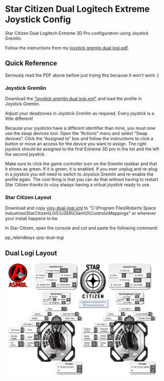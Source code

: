 # Star Citizen Dual Logitech Extreme Joystick Config
Star Citizen Dual Logitech Extreme 3D Pro configuration using Joystick Gremlin.

Follow the instructions from my [joystick gremlin dual logi.pdf](
https://github.com/Chadarius/star-citizen-dual-logi-extreme/blob/main/joystick%20gremlin%20dual%20logi.pdf).

## Quick Reference
Seriously read the PDF above before just trying this because it won't work :)

### Joystick Gremlin

Download the ["joystick gremlin dual logi.xml"](https://raw.githubusercontent.com/Chadarius/star-citizen-dual-logi-extreme/main/joystick%20gremlin%20dual%20logi.xml) and load the profile in Joystick Gremlin. 

Adjust your deadzones in Joystick Gremlin as required. Every joystick is a little different!

Because your joysticks have a different identifier than mine, you must now use the swap devices tool. Open the “Actions” menu and select “Swap devices”. Click the “Assigned to” box and follow the instructions to click a button or move an access for the device you want to assign. The right joystick should be assigned to the first Extreme 3D pro in the list and the left the second joystick. 

Make sure to click the game controller icon on the Gremlin taskbar and that it shows as green. If it is green, it is enabled. If you ever unplug and re-plug in a joystick you will need to switch to Joystick Gremlin and re-enable the profile again. The cool thing is that you can do that without having to restart Star Citizen thanks to vJoy always having a virtual joystick ready to use.

### Star Citizen Layout

Download and copy [vjoy-dual-logi.xml](https://raw.githubusercontent.com/Chadarius/star-citizen-dual-logi-extreme/main/vjoy-dual-logi.xml) to 
"C:\Program Files\Roberts Space Industries\StarCitizen\LIVE\USER\Client\0\Controls\Mappings" or wherever your install happens to be. 

In Star Citizen, open the console and cut and paste the following command:

pp_rebindkeys vjoy-dual-logi

## Dual Logi Layout
![dual logi layout](https://github.com/Chadarius/star-citizen-dual-logi-extreme/blob/main/dual%20logi%20layout.png?raw=true)